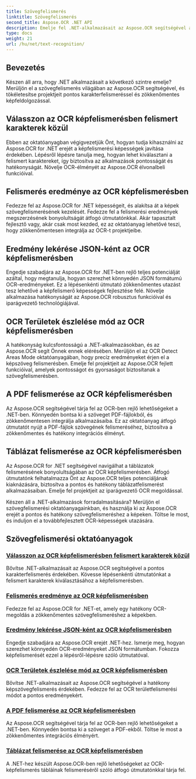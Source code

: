 ```yaml
---
title: Szövegfelismerés
linktitle: Szövegfelismerés
second_title: Aspose.OCR .NET API
description: Emelje fel .NET-alkalmazásait az Aspose.OCR segítségével a pontos karakterfelismerés érdekében. Fedezze fel az oktatóanyagokat a választási lehetőségek, az eredmények és a JSON-formátumok megszerzéséhez az OCR képfelismerésben.
type: docs
weight: 21
url: /hu/net/text-recognition/
---
```

## Bevezetés

Készen áll arra, hogy .NET alkalmazásait a következő szintre emelje? Merüljön el a szövegfelismerés világában az Aspose.OCR segítségével, és tökéletesítse projektjeit pontos karakterfelismeréssel és zökkenőmentes képfeldolgozással.

## Válasszon az OCR képfelismerésben felismert karakterek közül

Ebben az oktatóanyagban végigvezetjük Önt, hogyan tudja kihasználni az Aspose.OCR for .NET erejét a képfelismerési képességek javítása érdekében. Lépésről lépésre tanulja meg, hogyan lehet kiválasztani a felismert karaktereket, így biztosítva az alkalmazások pontosságát és hatékonyságát. Növelje OCR-élményét az Aspose.OCR élvonalbeli funkcióival.

## Felismerés eredménye az OCR képfelismerésben

Fedezze fel az Aspose.OCR for .NET képességeit, és alakítsa át a képek szövegfelismerésének kezelését. Fedezze fel a felismerési eredmények megszerzésének bonyolultságát átfogó útmutatónkkal. Akár tapasztalt fejlesztő vagy, akár csak most kezded, ez az oktatóanyag lehetővé teszi, hogy zökkenőmentesen integrálja az OCR-t projektjeibe.

## Eredmény lekérése JSON-ként az OCR képfelismerésben

Engedje szabadjára az Aspose.OCR for .NET-ben rejlő teljes potenciálját azáltal, hogy megtanulja, hogyan szerezhet könnyedén JSON formátumú OCR-eredményeket. Ez a lépésenkénti útmutató zökkenőmentes utazást tesz lehetővé a képfelismerő képességek fejlesztése felé. Növelje alkalmazása hatékonyságát az Aspose.OCR robusztus funkcióival és iparágvezető technológiájával.

## OCR Területek észlelése mód az OCR képfelismerésben

A hatékonyság kulcsfontosságú a .NET-alkalmazásokban, és az Aspose.OCR segít Önnek ennek elérésében. Merüljön el az OCR Detect Areas Mode oktatóanyagában, hogy precíz eredményeket érjen el a képszöveg felismerésben. Emelje fel projektjeit az Aspose.OCR fejlett funkcióival, amelyek pontosságot és gyorsaságot biztosítanak a szövegfelismerésben.

## A PDF felismerése az OCR képfelismerésben

Az Aspose.OCR segítségével tárja fel az OCR-ben rejlő lehetőségeket a .NET-ben. Könnyedén bontsa ki a szöveget PDF-fájlokból, és zökkenőmentesen integrálja alkalmazásaiba. Ez az oktatóanyag átfogó útmutatót nyújt a PDF-fájlok szövegének felismeréséhez, biztosítva a zökkenőmentes és hatékony integrációs élményt.

## Táblázat felismerése az OCR képfelismerésben

Az Aspose.OCR for .NET segítségével navigálhat a táblázatok felismerésének bonyolultságában az OCR képfelismerésben. Átfogó útmutatónk felhatalmazza Önt az Aspose.OCR teljes potenciáljának kiaknázására, biztosítva a pontos és hatékony táblázatfelismerést alkalmazásaiban. Emelje fel projektjeit az iparágvezető OCR megoldással.

Készen áll a .NET-alkalmazások forradalmasítására? Merüljön el szövegfelismerési oktatóanyagainkban, és használja ki az Aspose.OCR erejét a pontos és hatékony szövegfelismeréshez a képeken. Töltse le most, és induljon el a továbbfejlesztett OCR-képességek utazására.
## Szövegfelismerési oktatóanyagok
### [Válasszon az OCR képfelismerésben felismert karakterek közül](./get-choices-for-recognized-characters/)
Bővítse .NET-alkalmazásait az Aspose.OCR segítségével a pontos karakterfelismerés érdekében. Kövesse lépésenkénti útmutatónkat a felismert karakterek kiválasztásához a képfelismerésben.
### [Felismerés eredménye az OCR képfelismerésben](./get-recognition-result/)
Fedezze fel az Aspose.OCR for .NET-et, amely egy hatékony OCR-megoldás a zökkenőmentes szövegfelismeréshez a képekben.
### [Eredmény lekérése JSON-ként az OCR képfelismerésben](./get-result-as-json/)
Engedje szabadjára az Aspose.OCR erejét .NET-hez. Ismerje meg, hogyan szerezhet könnyedén OCR-eredményeket JSON formátumban. Fokozza képfelismerését ezzel a lépésről-lépésre szóló útmutatóval.
### [OCR Területek észlelése mód az OCR képfelismerésben](./ocr-detect-areas-mode/)
Bővítse .NET-alkalmazásait az Aspose.OCR segítségével a hatékony képszövegfelismerés érdekében. Fedezze fel az OCR területfelismerési módot a pontos eredményekért.
### [A PDF felismerése az OCR képfelismerésben](./recognize-pdf/)
Az Aspose.OCR segítségével tárja fel az OCR-ben rejlő lehetőségeket a .NET-ben. Könnyedén bontsa ki a szöveget a PDF-ekből. Töltse le most a zökkenőmentes integrációs élményért.
### [Táblázat felismerése az OCR képfelismerésben](./recognize-table/)
A .NET-hez készült Aspose.OCR-ben rejlő lehetőségeket az OCR-képfelismerés tábláinak felismeréséről szóló átfogó útmutatónkkal tárja fel.